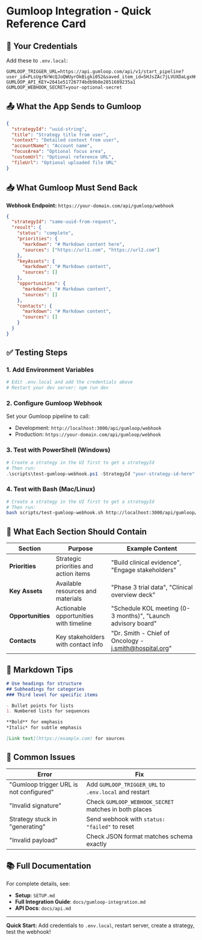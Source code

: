 # Gumloop Integration - Quick Reference Card

## 🔑 Your Credentials

Add these to `.env.local`:

```env
GUMLOOP_TRIGGER_URL=https://api.gumloop.com/api/v1/start_pipeline?user_id=PLsUgrNrWcQJoQWUyrOkBigki052&saved_item_id=5HJsZAc7jLVUXDaLgxHmKa
GUMLOOP_API_KEY=2641e51726774bdb9b8e2851689235a1
GUMLOOP_WEBHOOK_SECRET=your-optional-secret
```

## 📤 What the App Sends to Gumloop

```json
{
  "strategyId": "uuid-string",
  "title": "Strategy title from user",
  "context": "Detailed context from user",
  "accountName": "Account name",
  "focusArea": "Optional focus area",
  "customUrl": "Optional reference URL",
  "fileUrl": "Optional uploaded file URL"
}
```

## 📥 What Gumloop Must Send Back

**Webhook Endpoint:** `https://your-domain.com/api/gumloop/webhook`

```json
{
  "strategyId": "same-uuid-from-request",
  "result": {
    "status": "complete",
    "priorities": {
      "markdown": "# Markdown content here",
      "sources": ["https://url1.com", "https://url2.com"]
    },
    "keyAssets": {
      "markdown": "# Markdown content",
      "sources": []
    },
    "opportunities": {
      "markdown": "# Markdown content",
      "sources": []
    },
    "contacts": {
      "markdown": "# Markdown content",
      "sources": []
    }
  }
}
```

## ✅ Testing Steps

### 1. Add Environment Variables
```bash
# Edit .env.local and add the credentials above
# Restart your dev server: npm run dev
```

### 2. Configure Gumloop Webhook
Set your Gumloop pipeline to call:
- Development: `http://localhost:3000/api/gumloop/webhook`
- Production: `https://your-domain.com/api/gumloop/webhook`

### 3. Test with PowerShell (Windows)
```powershell
# Create a strategy in the UI first to get a strategyId
# Then run:
.\scripts\test-gumloop-webhook.ps1 -StrategyId "your-strategy-id-here"
```

### 4. Test with Bash (Mac/Linux)
```bash
# Create a strategy in the UI first to get a strategyId
# Then run:
bash scripts/test-gumloop-webhook.sh http://localhost:3000/api/gumloop/webhook your-strategy-id-here
```

## 🎯 What Each Section Should Contain

| Section | Purpose | Example Content |
|---------|---------|-----------------|
| **Priorities** | Strategic priorities and action items | "Build clinical evidence", "Engage stakeholders" |
| **Key Assets** | Available resources and materials | "Phase 3 trial data", "Clinical overview deck" |
| **Opportunities** | Actionable opportunities with timeline | "Schedule KOL meeting (0-3 months)", "Launch advisory board" |
| **Contacts** | Key stakeholders with contact info | "Dr. Smith - Chief of Oncology - j.smith@hospital.org" |

## 📝 Markdown Tips

```markdown
# Use headings for structure
## Subheadings for categories
### Third level for specific items

- Bullet points for lists
1. Numbered lists for sequences

**Bold** for emphasis
*Italic* for subtle emphasis

[Link text](https://example.com) for sources
```

## 🚨 Common Issues

| Error | Fix |
|-------|-----|
| "Gumloop trigger URL is not configured" | Add `GUMLOOP_TRIGGER_URL` to `.env.local` and restart |
| "Invalid signature" | Check `GUMLOOP_WEBHOOK_SECRET` matches in both places |
| Strategy stuck in "generating" | Send webhook with `status: "failed"` to reset |
| "Invalid payload" | Check JSON format matches schema exactly |

## 📚 Full Documentation

For complete details, see:
- **Setup**: `SETUP.md`
- **Full Integration Guide**: `docs/gumloop-integration.md`
- **API Docs**: `docs/api.md`

---

**Quick Start:** Add credentials to `.env.local`, restart server, create a strategy, test the webhook!

